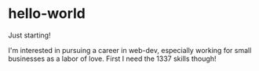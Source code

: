 # hello-world
Just starting!

I'm interested in pursuing a career in web-dev, especially working for small businesses as a labor of love. First I need the 1337 skills though!
